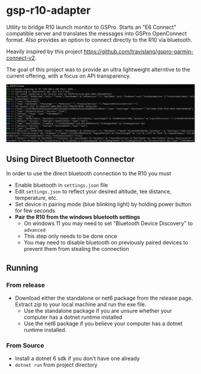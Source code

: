 # gsp-r10-adapter

Utility to bridge R10 launch monitor to GSPro. Starts an "E6 Connect" compatible server and translates the messages into GSPro OpenConnect format.  Also provides an option to connect directly to the R10 via bluetooth.

Heavily inspired by this project https://github.com/travislang/gspro-garmin-connect-v2. 

The goal of this project was to provide an ultra lightweight alterntive to the current offering, with a focus on API transparency.

![Sample](screenshot.png)


## Using Direct Bluetooth Connector

In order to use the direct bluetooth connection to the R10 you must
- Enable bluetooth in `settings.json` file
- Edit `settings.json` to reflect your desired altitude, tee distance, temperature, etc.
- Set device in pairing mode (blue blinking light) by holding power button for few seconds
- **Pair the R10 from the windows bluetooth settings**
  - On windows 11 you may need to set "Bluetooth Device Discovery" to `advanced`
  - This step only needs to be done once
  - You may need to disable bluetooth on previously paired devices to prevent them from stealing the connection


## Running

### From release

- Download either the standalone or net6 package from the release page. Extract zip to your local machine and run the exe file.
  - Use the standalone package if you are unsure whether your computer has a dotnet runtime installed
  - Use the net6 package if you believe your computer has a dotnet runtime installed.

### From Source

- Install a dotnet 6 sdk if you don't have one already
- `dotnet run` from project directory
